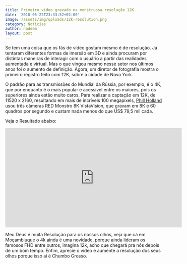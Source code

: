 ```yaml
---
title: Primeiro vídeo gravado na monstruosa resolução 12K
date: '2018-05-22T23:33:52+02:00'
image: /assets/img/uploads/12k-resolution.png
category: Noticias
author: nadeem
layout: post
---
```

Se tem uma coisa que os fãs de vídeo gostam mesmo é de resolução. Já tentaram diferentes formas de imersão em 3D e ainda procuram por distintas maneiras de interagir com o usuário a partir das realidades aumentada e virtual. Mas o que vingou mesmo nesse setor nos últimos anos foi o aumento de definição. Agora, um diretor de fotografia mostra o primeiro registro feito com 12K, sobre a cidade de Nova York.

O padrão para as transmissões do Mundial da Rússia, por exemplo, é o 4K, que por enquanto é o mais popular e acessível entre os maiores, pois os superiores ainda estão muito caros. Para realizar a captação em 12K, de 11520 x 2160, resultando em mais de incríveis 100 megapixels, [Phill Holland](https://www.google.com/search?client=opera&q=phill+hollan&sourceid=opera&ie=UTF-8&oe=UTF-8) usou três câmeras RED Monstro 8K VistaVision, que gravam em 8K e 60 quadros por segundo e custam nada menos do que US$ 79,5 mil cada.

Veja o Resultado abaixo:

<iframe width="560" height="315" src="https://www.youtube.com/embed/UN3uF3990Q0" frameborder="0" allow="autoplay; encrypted-media" allowfullscreen></iframe>



Meu Deus é muita Resolução para os nossos olhos, veja que cá em Moçambiuque o 4k ainda é uma novidade, porque ainda lideram os famosos FHD entre outros, imagina 12k, acho que chegará pra nós depois de um bom tempo. Enfim, aprecie o video e aumente a resolução dos seus olhos porque isso aí é Chumbo Grosso.
